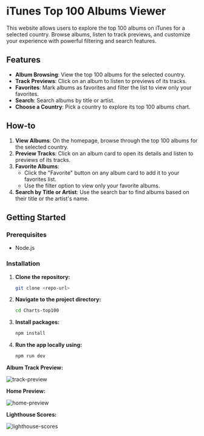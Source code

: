 # iTunes Top 100 Albums Viewer 

This website allows users to explore the top 100 albums on iTunes for a selected country. Browse albums, listen to track previews, and customize your experience with powerful filtering and search features.

## Features 

- **Album Browsing**: View the top 100 albums for the selected country.
- **Track Previews**: Click on an album to listen to previews of its tracks.
- **Favorites**: Mark albums as favorites and filter the list to view only your favorites.
- **Search**: Search albums by title or artist.
- **Choose a Country**: Pick a country to explore its top 100 albums chart.

## How-to 

1. **View Albums**: On the homepage, browse through the top 100 albums for the selected country.
2. **Preview Tracks**: Click on an album card to open its details and listen to previews of its tracks.
3. **Favorite Albums**:
   - Click the "Favorite" button on any album card to add it to your favorites list.
   - Use the filter option to view only your favorite albums.
4. **Search by Title or Artist**: Use the search bar to find albums based on their title or the artist's name.

## Getting Started

### Prerequisites

- Node.js 

### Installation

1. **Clone the repository:**
   ```bash
   git clone <repo-url>
2. **Navigate to the project directory:**
    ```bash
    cd Charts-top100
3. **Install packages:**
    ```bash
    npm install

5. **Run the app locally using:**
     ```bash
    npm run dev

**Album Track Preview:**

![track-preview](images/track-preview.png)

**Home Preview:**

![home-preview](images/home.png)

**Lighthouse Scores:**

![lighthouse-scores](images/lighthouse.png)

